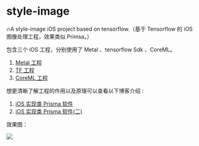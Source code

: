 # style-image

🔥A style-image iOS project based on tensorflow.（基于 Tensorflow 的 iOS 图像处理工程，效果类似 Primsa。）

包含三个 iOS 工程，分别使用了 Metal 、tensorflow Sdk 、CoreML。

1. [Metal 工程](https://github.com/JiaoLiu/style-image/tree/master/Metal-Prisma)
2. [TF 工程](https://github.com/JiaoLiu/style-image/tree/master/Prisma)
3. [CoreML 工程](https://github.com/JiaoLiu/style-image/tree/master/CoreML-Prisma)

想更清晰了解工程的作用以及原理可以查看以下博客介绍 :

1. [iOS 实现类 Prisma 软件](https://www.jianshu.com/p/d4d0cf91605c)
2. [iOS 实现类 Prisma 软件(二)](https://www.jianshu.com/p/0179e91d6c78)

效果图：

![](https://upload-images.jianshu.io/upload_images/2641798-698a685a8ea953da.PNG?imageMogr2/auto-orient/strip%7CimageView2/2/w/750/format/webp)
